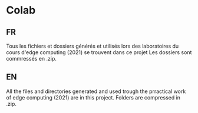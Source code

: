 # Colab
## FR
Tous les fichiers et dossiers générés  et utilisés lors des laboratoires du cours d'edge computing (2021) se trouvent dans ce projet
Les dossiers sont commressés en .zip.
## EN
All the files and directories generated and used trough the prractical work of edge computing (2021) are in this project.
Folders are compressed in .zip.
